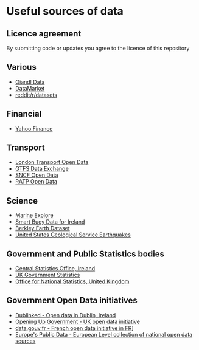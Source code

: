 # Useful sources of data

## Licence agreement
By submitting code or updates you agree to the licence of this repository

## Various

* [Qiandl Data](http:/quandl.com)
* [DataMarket](https://datamarket.com/)
* [reddit/r/datasets](http://www.reddit.com/r/datasets)


## Financial
* [Yahoo Finance](http://finance.yahoo.com/)


## Transport
* [London Transport Open Data](https://www.tfl.gov.uk/info-for/open-data-users/)
* [GTFS Data Exchange](http://www.gtfs-data-exchange.com/)
* [SNCF Open Data](http://www.data.sncf.com/)
* [RATP Open Data](http://data.ratp.fr/)


## Science
* [Marine Explore](http://marinexplore.org/explore/#explore/2d)
* [Smart Buoy Data for Ireland](http://www.marine.ie/home/services/operational/SmartBay/SmartBay+Data+Feeds.htm)
* [Berkley Earth Dataset](http://berkeleyearth.org/about-data-set?/dataset/)
* [United States Geological Service Earthquakes](http://earthquake.usgs.gov/data/)


## Government and Public Statistics bodies
* [Central Statistics Office, Ireland](http://www.cso.ie/en/index.html)
* [UK Government Statistics](https://www.gov.uk/government/statistics)
* [Office for National Statistics, United Kingdom](http://www.ons.gov.uk/ons/index.html)



## Government Open Data initiatives
* [Dublinked - Open data in Dublin, Ireland](http://www.dublinked.ie/)
* [Opening Up Government - UK open data initiative](http://data.gov.uk/)
* [data.gouv.fr - French open data initiative in FR](https://www.data.gouv.fr/fr/)]
* [Europe's Public Data - European Level collection of national open data sources](http://publicdata.eu/harvest)
